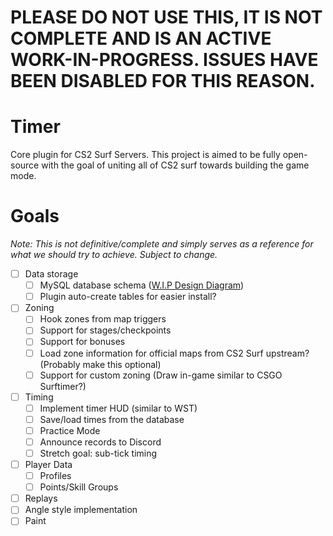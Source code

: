 # PLEASE DO NOT USE THIS, IT IS NOT COMPLETE AND IS AN ACTIVE WORK-IN-PROGRESS. ISSUES HAVE BEEN DISABLED FOR THIS REASON. 

# Timer
Core plugin for CS2 Surf Servers. This project is aimed to be fully open-source with the goal of uniting all of CS2 surf towards building the game mode.

# Goals
*Note: This is not definitive/complete and simply serves as a reference for what we should try to achieve. Subject to change.*

- [ ] Data storage
  - [ ] MySQL database schema ([W.I.P Design Diagram](https://dbdiagram.io/d/CS2Surf-Timer-DB-Schema-6560b76b3be1495787ace4d2))
  - [ ] Plugin auto-create tables for easier install? 
- [ ] Zoning
  - [ ] Hook zones from map triggers
  - [ ] Support for stages/checkpoints
  - [ ] Support for bonuses
  - [ ] Load zone information for official maps from CS2 Surf upstream? (Probably make this optional)
  - [ ] Support for custom zoning (Draw in-game similar to CSGO Surftimer?)
- [ ] Timing
  - [ ] Implement timer HUD (similar to WST)
  - [ ] Save/load times from the database
  - [ ] Practice Mode
  - [ ] Announce records to Discord
  - [ ] Stretch goal: sub-tick timing
- [ ] Player Data
  - [ ] Profiles
  - [ ] Points/Skill Groups
- [ ] Replays
- [ ] Angle style implementation
- [ ] Paint
